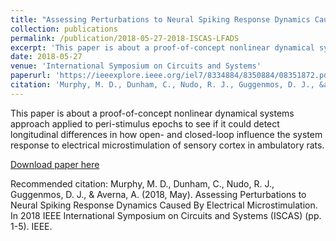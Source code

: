 ```yaml
---
title: "Assessing Perturbations to Neural Spiking Response Dynamics Caused By Electrical Microstimulation"
collection: publications
permalink: /publication/2018-05-27-2018-ISCAS-LFADS
excerpt: 'This paper is about a proof-of-concept nonlinear dynamical systems approach applied to peri-stimulus epochs to see if it could detect longitudinal differences in how open- and closed-loop influence the system response to electrical microstimulation of sensory cortex in ambulatory rats.'
date: 2018-05-27
venue: 'International Symposium on Circuits and Systems'
paperurl: 'https://ieeexplore.ieee.org/iel7/8334884/8350884/08351872.pdf'
citation: 'Murphy, M. D., Dunham, C., Nudo, R. J., Guggenmos, D. J., &amp; Averna, A. (2018, May). Assessing Perturbations to Neural Spiking Response Dynamics Caused By Electrical Microstimulation. In 2018 IEEE International Symposium on Circuits and Systems (ISCAS) (pp. 1-5). IEEE.'
---
```

This paper is about a proof-of-concept nonlinear dynamical systems approach applied to peri-stimulus epochs to see if it could detect longitudinal differences in how open- and closed-loop influence the system response to electrical microstimulation of sensory cortex in ambulatory rats.

[Download paper here](https://ieeexplore.ieee.org/iel7/8334884/8350884/08351872.pdf)

Recommended citation: Murphy, M. D., Dunham, C., Nudo, R. J., Guggenmos, D. J., & Averna, A. (2018, May). Assessing Perturbations to Neural Spiking Response Dynamics Caused By Electrical Microstimulation. In 2018 IEEE International Symposium on Circuits and Systems (ISCAS) (pp. 1-5). IEEE.